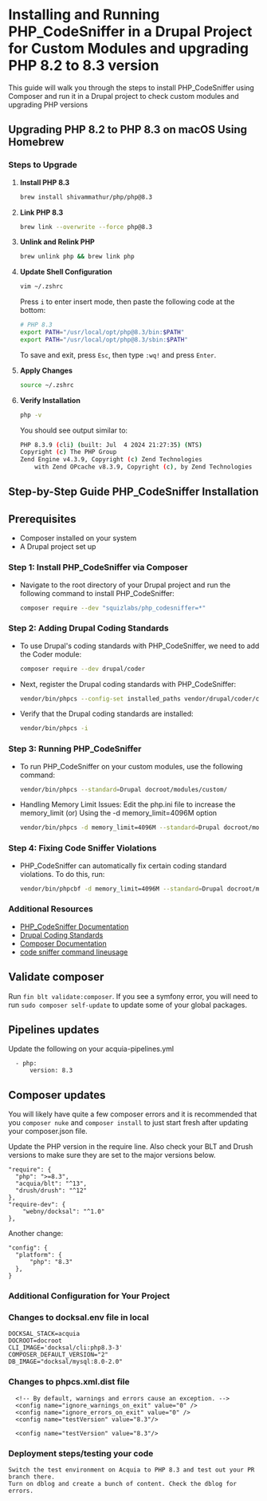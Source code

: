 # Installing and Running PHP_CodeSniffer in a Drupal Project for Custom Modules and upgrading PHP 8.2 to 8.3 version

This guide will walk you through the steps to install PHP_CodeSniffer using Composer and run it in a Drupal project to check custom modules and upgrading PHP versions

## Upgrading PHP 8.2 to PHP 8.3 on macOS Using Homebrew

### Steps to Upgrade

1. **Install PHP 8.3**
    ```bash
    brew install shivammathur/php/php@8.3
    ```

2. **Link PHP 8.3**
    ```bash
    brew link --overwrite --force php@8.3
    ```

3. **Unlink and Relink PHP**
    ```bash
    brew unlink php && brew link php
    ```

4. **Update Shell Configuration**
    ```bash
    vim ~/.zshrc
    ```

    Press `i` to enter insert mode, then paste the following code at the bottom:
    ```sh
    # PHP 8.3
    export PATH="/usr/local/opt/php@8.3/bin:$PATH"
    export PATH="/usr/local/opt/php@8.3/sbin:$PATH"
    ```
    To save and exit, press `Esc`, then type `:wq!` and press `Enter`.

5. **Apply Changes**
    ```bash
    source ~/.zshrc
    ```

6. **Verify Installation**
    ```bash
    php -v
    ```

    You should see output similar to:
    ```sh
    PHP 8.3.9 (cli) (built: Jul  4 2024 21:27:35) (NTS)
    Copyright (c) The PHP Group
    Zend Engine v4.3.9, Copyright (c) Zend Technologies
        with Zend OPcache v8.3.9, Copyright (c), by Zend Technologies
    ```

## Step-by-Step Guide PHP_CodeSniffer Installation
## Prerequisites

- Composer installed on your system
- A Drupal project set up

### Step 1: Install PHP_CodeSniffer via Composer

- Navigate to the root directory of your Drupal project and run the following command to install PHP_CodeSniffer:
  ```bash
  composer require --dev "squizlabs/php_codesniffer=*"

### Step 2: Adding Drupal Coding Standards

- To use Drupal's coding standards with PHP_CodeSniffer, we need to add the Coder module:
  ```bash
  composer require --dev drupal/coder

- Next, register the Drupal coding standards with PHP_CodeSniffer:
  ```bash
  vendor/bin/phpcs --config-set installed_paths vendor/drupal/coder/coder_sniffer

- Verify that the Drupal coding standards are installed:
  ```bash
  vendor/bin/phpcs -i

### Step 3: Running PHP_CodeSniffer

- To run PHP_CodeSniffer on your custom modules, use the following command:
  ```bash
  vendor/bin/phpcs --standard=Drupal docroot/modules/custom/

- Handling Memory Limit Issues:
  Edit the php.ini file to increase the memory_limit (or) Using the -d memory_limit=4096M option
  ```bash
  vendor/bin/phpcs -d memory_limit=4096M --standard=Drupal docroot/modules/custom/


### Step 4: Fixing Code Sniffer Violations
- PHP_CodeSniffer can automatically fix certain coding standard violations. To do this, run:
  ```bash
  vendor/bin/phpcbf -d memory_limit=4096M --standard=Drupal docroot/modules/custom/

### Additional Resources

- [PHP_CodeSniffer Documentation](https://github.com/squizlabs/PHP_CodeSniffer)
- [Drupal Coding Standards](https://www.drupal.org/docs/develop/standards)
- [Composer Documentation](https://getcomposer.org/doc/)
- [code sniffer command lineusage](https://www.drupal.org/docs/extending-drupal/contributed-modules/contributed-module-documentation/coder/php-codesniffer-command-line-usage)



## Validate composer

Run `fin blt validate:composer`. If you see a symfony error, you will need to run `sudo composer self-update` to update some of your global packages.

## Pipelines updates
Update the following on your acquia-pipelines.yml
```
  - php:
      version: 8.3
```
## Composer updates

You will likely have quite a few composer errors and it is recommended that you `composer nuke` and `composer install` to just start fresh after updating your composer.json file.

Update the PHP version in the require line. Also check your BLT and Drush versions to make sure they are set to the major versions below.
```
"require": {
  "php": ">=8.3",
  "acquia/blt": "^13",
  "drush/drush": "^12"
},
"require-dev": {
    "webny/docksal": "^1.0"
},
```

Another change:
```
"config": {
  "platform": {
      "php": "8.3"
  },
}
```
### Additional Configuration for Your Project


### Changes to docksal.env file in local

```
DOCKSAL_STACK=acquia
DOCROOT=docroot
CLI_IMAGE='docksal/cli:php8.3-3'
COMPOSER_DEFAULT_VERSION="2"
DB_IMAGE="docksal/mysql:8.0-2.0"
```

### Changes to phpcs.xml.dist file

```
  <!-- By default, warnings and errors cause an exception. -->
  <config name="ignore_warnings_on_exit" value="0" />
  <config name="ignore_errors_on_exit" value="0" />
  <config name="testVersion" value="8.3"/>

  <config name="testVersion" value="8.3"/>
```

### Deployment steps/testing your code
```
Switch the test environment on Acquia to PHP 8.3 and test out your PR branch there. 
Turn on dblog and create a bunch of content. Check the dblog for errors.
```
